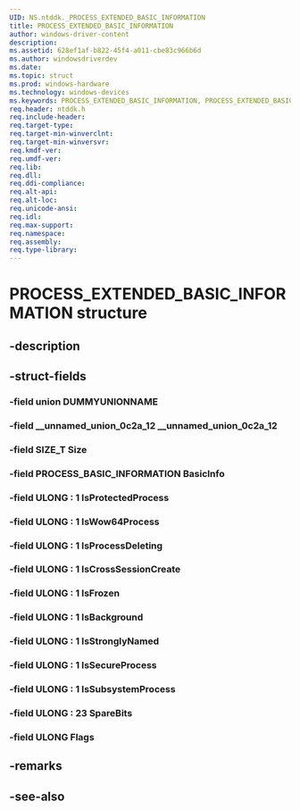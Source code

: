 ```yaml
---
UID: NS.ntddk._PROCESS_EXTENDED_BASIC_INFORMATION
title: PROCESS_EXTENDED_BASIC_INFORMATION
author: windows-driver-content
description: 
ms.assetid: 628ef1af-b822-45f4-a011-cbe83c966b6d
ms.author: windowsdriverdev
ms.date: 
ms.topic: struct
ms.prod: windows-hardware
ms.technology: windows-devices
ms.keywords: PROCESS_EXTENDED_BASIC_INFORMATION, PROCESS_EXTENDED_BASIC_INFORMATION, *PPROCESS_EXTENDED_BASIC_INFORMATION
req.header: ntddk.h
req.include-header:
req.target-type:
req.target-min-winverclnt:
req.target-min-winversvr:
req.kmdf-ver:
req.umdf-ver:
req.lib:
req.dll:
req.ddi-compliance:
req.alt-api:
req.alt-loc:
req.unicode-ansi:
req.idl:
req.max-support:
req.namespace:
req.assembly:
req.type-library:
---
```


# PROCESS_EXTENDED_BASIC_INFORMATION structure

## -description



## -struct-fields

### -field union DUMMYUNIONNAME			
 	
### -field __unnamed_union_0c2a_12 __unnamed_union_0c2a_12			
 	
### -field SIZE_T Size			
 	
### -field PROCESS_BASIC_INFORMATION BasicInfo			
 	
### -field ULONG  : 1 IsProtectedProcess			
 	
### -field ULONG  : 1 IsWow64Process			
 	
### -field ULONG  : 1 IsProcessDeleting			
 	
### -field ULONG  : 1 IsCrossSessionCreate			
 	
### -field ULONG  : 1 IsFrozen			
 	
### -field ULONG  : 1 IsBackground			
 	
### -field ULONG  : 1 IsStronglyNamed			
 	
### -field ULONG  : 1 IsSecureProcess			
 	
### -field ULONG  : 1 IsSubsystemProcess			
 	
### -field ULONG  : 23 SpareBits			
 	
### -field ULONG Flags			
 	
## -remarks

## -see-also